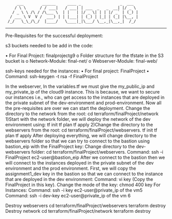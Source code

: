          ___        ______     ____ _                 _  ___  
        / \ \      / / ___|   / ___| | ___  _   _  __| |/ _ \ 
       / _ \ \ /\ / /\___ \  | |   | |/ _ \| | | |/ _` | (_) |
      / ___ \ V  V /  ___) | | |___| | (_) | |_| | (_| |\__, |
     /_/   \_\_/\_/  |____/   \____|_|\___/ \__,_|\__,_|  /_/ 
 ----------------------------------------------------------------- 


Pre-Requisites for the successful deployment:

s3 buckets needed to be add in the code:

•	For Final Project: finalprojectg9
o	Folder structure for the tfstate in the S3 bucket is
o	Network-Module: final-net/
o	Webserver-Module: final-web/

ssh-keys needed for the instances:
•	For final project: FinalProject
•	Command: ssh-keygen -t rsa -f FinalProject


In the webserver, In the variables.tf we must give the my_public_ip and my_private_ip of the cloud9 instance. This is because, we want to secure our instances i.e., who can get access to the instances that are deployed in the private subnet of the dev-environment and prod-environment.
Now all the pre-requisites are over we can start the deployment.
Change the directory to the network from the root: cd terraform/finalProject/network 
1)Start with the network folder, we will deploy the network of the dev environment using:
tf init
tf plan
tf apply
2)Change the directory to the webservers from the root: cd terraform/finalProject/webservers. 
tf init
tf plan
tf apply
After deploying everything, we will change directory to the webservers folder so that we can try to connect to the bastion using bastion_eip with the FinalProject key:
Change directory to the dev-webservers folder: cd terraform/finalProject/webservers. 
Command: ssh -i FinalProject ec2-user@bastion_eip
After we connect to the bastion then we will connect to the instances deployed in the private subnet of the dev environment and the prod environment.
First, we will copy the assignment1_dev key in the bastion so that we can connect to the instance that are deployed in the dev environment: Command: vi key (Copy the FinalProject in this key).
Change the mode of the key: chmod 400 key
For  Instances:
Command: ssh -i key ec2-user@private_ip of the vm5 
Command: ssh -i dev-key ec2-user@private_ip of the vm 6

Destroy webservers cd terraform/finalProject/webservers
terraform destroy
Destroy network  cd terraform/finalProject/network
terraform destroy
